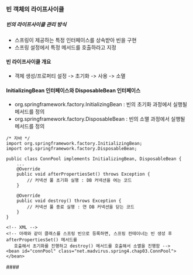 ### 빈 객체의 라이프사이클

##### 빈의 라이프사이클 관리 방식

* 스프링이 제공하는 특정 인터페이스를 상속받아 빈을 구현
* 스프링 설정에서 특정 메서드를 호출하라고 지정

#### 빈 라이프사이클 개요

* 객체 생성/프로퍼티 설정 -&gt; 초기화 -&gt; 사용 -&gt; 소멸

#### InitializingBean 인터페이스와 DisposableBean 인터페이스

* org.springframework.factory.InitializingBean : 빈의 초기화 과정에서 실행될 메서드를 정의
* org.springframework.factory.DisposableBean : 빈의 소멸 과정에서 실행될 메서드를 정의

```
/* 자바 */
import org.springframework.factory.InitializingBean;
import org.springframework.factory.DisposableBean;

public class ConnPool implements InitializingBean, DisposableBean {
    ...
    @Override
    public void afterPropertiesSet() throws Exception {
        // 커넥션 풀 초기화 실행 : DB 커넥션을 여는 코드
    }

    @Override
    public void destroy() throws Exception {
        // 커넥션 풀 종료 실행 : 연 DB 커넥션을 닫는 코드
    }
}

<!-- XML -->
<!-- 아래와 같이 클래스를 스프링 빈으로 등록하면, 스프링 컨테이너는 빈 생성 후 afterPropertiesSet() 메서드를 
   호출해서 초기화를 진행하고 destroy() 메서드를 호출해서 소멸을 진행함 -->
<bean id="connPool" class="net.madvirus.spring4.chap03.ConnPool">
</bean>
```

\#\#\#\#

